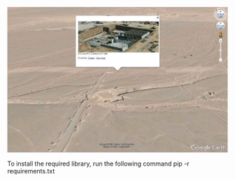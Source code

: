 ![Pic 2 KML](pic.jpg)


To install the required library, run the following command
pip -r requirements.txt


